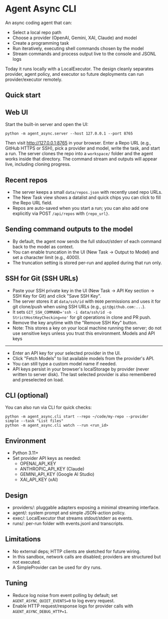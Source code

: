 Agent Async CLI
================

An async coding agent that can:
- Select a local repo path
- Choose a provider (OpenAI, Gemini, XAI, Claude) and model
- Create a programming task
- Run iteratively, executing shell commands chosen by the model
- Stream commands and process output live to the console and JSONL logs

Today it runs locally with a LocalExecutor. The design cleanly separates provider, agent policy, and executor so future deployments can run provider/executor remotely.

Quick start
-----------

Web UI
------

Start the built-in server and open the UI:

```
python -m agent_async.server --host 127.0.0.1 --port 8765
```

Then visit http://127.0.0.1:8765 in your browser. Enter a Repo URL (e.g., GitHub HTTPS or SSH), pick a provider and model, write the task, and start a run. The server clones the repo into a `workspace/` folder and the agent works inside that directory. The command stream and outputs will appear live, including cloning progress.

Recent repos
------------
- The server keeps a small `data/repos.json` with recently used repo URLs.
- The New Task view shows a datalist and quick chips you can click to fill the Repo URL field.
- Repos are auto-saved when you start a run; you can also add one explicitly via POST `/api/repos` with `{repo_url}`.

Sending command outputs to the model
-----------------------------------
- By default, the agent now sends the full stdout/stderr of each command back to the model as context.
- You can enable truncation in the UI (New Task → Output to Model) and set a character limit (e.g., 4000).
- The truncation setting is stored per-run and applied during that run only.

SSH for Git (SSH URLs)
----------------------
- Paste your SSH private key in the UI (New Task → API Key section → SSH Key for Git) and click "Save SSH Key".
- The server stores it at `data/ssh/id` with `0600` permissions and uses it for git clone/push when using SSH URLs (e.g., `git@github.com:...`).
- It sets `GIT_SSH_COMMAND='ssh -i data/ssh/id -o StrictHostKeyChecking=no'` for git operations in clone and PR push.
- Remove the key anytime with the "Remove SSH Key" button.
- Note: This stores a key on your local machine running the server; do not use sensitive keys unless you trust this environment.
Models and API keys
-------------------

- Enter an API key for your selected provider in the UI.
- Click "Fetch Models" to list available models from the provider's API.
- You can still type a custom model name if needed.
- API keys persist in your browser's localStorage by provider (never written to server disk). The last selected provider is also remembered and preselected on load.

CLI (optional)
--------------

You can also run via CLI for quick checks:

```
python -m agent_async.cli start --repo ~/code/my-repo --provider simple --task "List files" 
python -m agent_async.cli watch --run <run_id>
```

Environment
-----------

- Python 3.11+
- Set provider API keys as needed:
  - OPENAI_API_KEY
  - ANTHROPIC_API_KEY (Claude)
  - GEMINI_API_KEY (Google AI Studio)
  - XAI_API_KEY (xAI)

Design
------

- providers/: pluggable adapters exposing a minimal streaming interface.
- agent/: system prompt and simple JSON-action policy.
- exec/: LocalExecutor that streams stdout/stderr as events.
- runs/: per-run folder with events.jsonl and transcripts.

Limitations
-----------

- No external deps; HTTP clients are sketched for future wiring.
- In this sandbox, network calls are disabled; providers are structured but not executed.
- A SimpleProvider can be used for dry runs.

Tuning
------
- Reduce log noise from event polling by default; set `AGENT_ASYNC_QUIET_EVENTS=0` to log every request.
- Enable HTTP request/response logs for provider calls with `AGENT_ASYNC_DEBUG_HTTP=1`.
